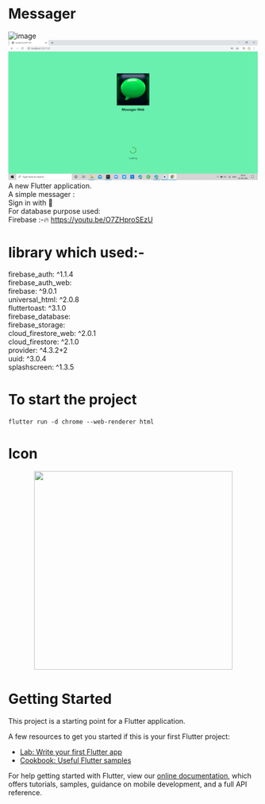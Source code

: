 # Messager
![image](https://user-images.githubusercontent.com/63836638/120363474-d20bdb80-c329-11eb-9354-c03a3931baec.png)
[![SC2 Video](https://github.com/tejasvb/messenger/blob/master/ScreenShot/SplashScreen.png)](https://youtu.be/O7ZHproSEzU)
A new Flutter application.</br>
A simple messager :</br>
    Sign in with 📧</br>
For database purpose used:</br>
     Firebase :-🔥
    https://youtu.be/O7ZHproSEzU
<h1>library which used:-</h1>
firebase_auth: ^1.1.4</br>
  firebase_auth_web:</br>
  firebase: ^9.0.1</br>
  universal_html: ^2.0.8</br>
  fluttertoast: ^3.1.0</br>
  firebase_database:</br>
  firebase_storage:</br>
  cloud_firestore_web: ^2.0.1</br>
  cloud_firestore: ^2.1.0</br>
  provider: ^4.3.2+2</br>
  uuid: ^3.0.4</br>
  splashscreen: ^1.3.5</br>
<h1>To start the project</h1> 
<code>flutter run -d chrome --web-renderer html</code>
<h1>Icon</h1>

<p align="center">
    <img src="https://user-images.githubusercontent.com/63836638/120363825-36c73600-c32a-11eb-8840-ee092c9d7b41.png" width="400" height="400">
</p>
<h1>Getting Started</h1>

This project is a starting point for a Flutter application.

A few resources to get you started if this is your first Flutter project:

- [Lab: Write your first Flutter app](https://flutter.dev/docs/get-started/codelab)
- [Cookbook: Useful Flutter samples](https://flutter.dev/docs/cookbook)

For help getting started with Flutter, view our
[online documentation](https://flutter.dev/docs), which offers tutorials,
samples, guidance on mobile development, and a full API reference.
